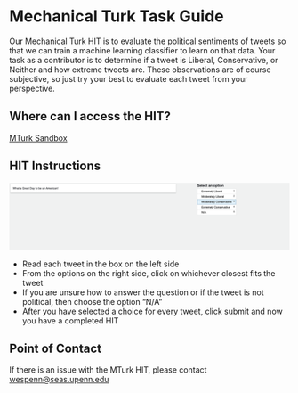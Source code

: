 
# Mechanical Turk Task Guide

Our Mechanical Turk HIT is to evaluate the political sentiments of tweets so that we can train a machine learning classifier to learn on that data. Your task as a contributor is to determine if a tweet is Liberal, Conservative, or Neither and how extreme tweets are. These observations are of course subjective, so just try your best to evaluate each tweet from your perspective. 


## Where can I access the HIT?

[MTurk Sandbox](https://workersandbox.mturk.com/projects/3BHOG8KFNLAOMPM14BRWE0OL5VIR8C/tasks?ref=w_pl_prvw)


## HIT Instructions

![alt_text](./HITscreenshot.png)

*   Read each tweet in the box on the left side
*   From the options on the right side, click on whichever closest fits the tweet
*   If you are unsure how to answer the question or if the tweet is not political, then choose the option “N/A”
*   After you have selected a choice for every tweet, click submit and now you have a completed HIT


## Point of Contact

If there is an issue with the MTurk HIT, please contact [wespenn@seas.upenn.edu](mailto:wespenn@seas.upenn.edu)
